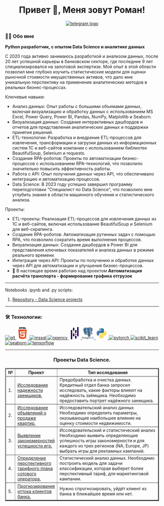 <h1 align="center">Привет 👋, Меня зовут Роман!</h1>
<div align="center">
  <a href="https://t.me/gribanovrm" target="_blank">
    <img src="https://img.shields.io/static/v1?message=Telegram&logo=telegram&label=&color=2CA5E0&logoColor=white&labelColor=&style=for-the-badge" height="25" alt="telegram logo"  />
  </a>
</div>
<h3 align="left">👩‍💻  Обо мне</h3>

**Python разработчик, с опытом Data Science и аналитике данных**

С 2020 года активно занимаюсь разработкой и анализом данных, после 20 лет успешной карьеры в банковском секторе, где последние 9 лет специализировался на залоговой экспертизе. Мой опыт в этой области позволил мне глубоко изучить статистические модели для оценки рыночной стоимости имущественных активов, что дало мне уникальную перспективу на применение аналитических методов в реальных бизнес-процессах.

Ключевые навыки:
- Анализ данных: Опыт работы с большими объемами данных, включая визуализацию и обработку данных с использованием MS Excel, Power Query, Power BI,  Pandas, NumPy, Matplotlib и Seaborn.
- Визуализация данных: Создание интерактивных дашбордов и отчетов для представления аналитических данных и поддержки принятия решений.
- ETL-технологии: Разработка и внедрение ETL-процессов для извлечения, трансформации и загрузки данных из информационных систем 1С и веб-сайтов компании с использованием библиотек BeautifulSoup, Selenium и requests.
- Создание RPA-роботов: Проекты по автоматизации бизнес-процессов с использованием RPA-технологий, что позволило значительно повысить эффективность работы.
- Работа с API: Опыт получения данных через API, что обеспечивало интеграцию и автоматизацию процессов.
- Data Science: В 2023 году успешно завершил программу переподготовки "Специалист по Data Science", что позволило мне углубить знания в области машинного обучения и статистического анализа.

Проекты:
- ETL-проекты: Реализация ETL-процессов для извлечения данных из 1С и веб-сайтов, включая использование BeautifulSoup и Selenium для веб-скрапинга.
- Создание RPA-роботов: Автоматизация рутинных задач с помощью RPA, что позволило сократить время выполнения процессов.
- Визуализация данных: Создание дашбордов в Power BI для представления ключевых показателей и анализа данных в режиме реального времени.
- Интеграция через API: Проекты по получению и обработке данных через API для автоматизации и улучшения бизнес-процессов.
- 🔭 В настоящее время работаю над проектом **Автоматизация расчёта транспорта - формирование графика отгрузок**

<!-- Образование:
- Высшее экономическое (2010)
- Оценка собственности: оценка стоимости предприятия (бизнеса)/Оценщик (2013)
- 📚 Курс по Python
- 📚  Специалист по Data Science -->

___
Notebooks .ipynb and .py scripts:

1. <a href="https://github.com/RGribanov/Data_science_projects.git">Repository - Data Science projects</a>



___
<h3 align="left">🛠 Технологии:</h3>
<p align="left"> <a href="https://git-scm.com/" target="_blank" rel="noreferrer"> <img src="https://www.vectorlogo.zone/logos/git-scm/git-scm-icon.svg" alt="git" width="40" height="40"/> </a> <a href="https://www.w3.org/html/" target="_blank" rel="noreferrer"> <img src="https://raw.githubusercontent.com/devicons/devicon/master/icons/html5/html5-original-wordmark.svg" alt="html5" width="40" height="40"/> </a> <a href="https://www.microsoft.com/en-us/sql-server" target="_blank" rel="noreferrer"> <img src="https://www.svgrepo.com/show/303229/microsoft-sql-server-logo.svg" alt="mssql" width="40" height="40"/> </a> <a href="https://opencv.org/" target="_blank" rel="noreferrer"> <img src="https://www.vectorlogo.zone/logos/opencv/opencv-icon.svg" alt="opencv" width="40" height="40"/> </a> <a href="https://pandas.pydata.org/" target="_blank" rel="noreferrer"> <img src="https://raw.githubusercontent.com/devicons/devicon/2ae2a900d2f041da66e950e4d48052658d850630/icons/pandas/pandas-original.svg" alt="pandas" width="40" height="40"/> </a> <a href="https://www.postgresql.org" target="_blank" rel="noreferrer"> <img src="https://raw.githubusercontent.com/devicons/devicon/master/icons/postgresql/postgresql-original-wordmark.svg" alt="postgresql" width="40" height="40"/> </a> <a href="https://www.python.org" target="_blank" rel="noreferrer"> <img src="https://raw.githubusercontent.com/devicons/devicon/master/icons/python/python-original.svg" alt="python" width="40" height="40"/> </a> <a href="https://pytorch.org/" target="_blank" rel="noreferrer"> <img src="https://www.vectorlogo.zone/logos/pytorch/pytorch-icon.svg" alt="pytorch" width="40" height="40"/> </a> <a href="https://scikit-learn.org/" target="_blank" rel="noreferrer"> <img src="https://upload.wikimedia.org/wikipedia/commons/0/05/Scikit_learn_logo_small.svg" alt="scikit_learn" width="40" height="40"/> </a> <a href="https://seaborn.pydata.org/" target="_blank" rel="noreferrer"> <img src="https://seaborn.pydata.org/_images/logo-mark-lightbg.svg" alt="seaborn" width="40" height="40"/> </a> <a href="https://www.tensorflow.org" target="_blank" rel="noreferrer"> <img src="https://www.vectorlogo.zone/logos/tensorflow/tensorflow-icon.svg" alt="tensorflow" width="40" height="40"/> </a> </p>

___

<h3 align="center">Проекты Data Science.</h3>
<table style="width:100%" border="2">
  <colgroup>
    <col style="width: 3%;">
    <col style="width: 27%;">
    <col style="width: 70%;">
  </colgroup>
  <tr>
    <th>№</th>
    <th>Проект</th>
    <th>Тип исследования</th>
  </tr>
  <tr>
    <td>1.</td>
    <td><a href="https://github.com/RGribanov/Data_science_projects/tree/07ec99c11a9ff615c0e1a1ae8f5b5e41c70a8632/Analysis_of_the_reliability_of_borrowers">Исследование надежности заемщиков.</a></td>
    <td>Предобработка и очистка данных. Кредитный отдел банка запросил исследовать, какие факторы влияют на надёжность заёмщика. Необходимо предоставить портрет надёжного заемщика.</td>
  </tr>
  <tr>
    <td>2.</td>
    <td><a href="https://github.com/RGribanov/Data_science_projects/tree/07ec99c11a9ff615c0e1a1ae8f5b5e41c70a8632/Long_term_mobility_market_analysis">Исследование объявлений о продаже квартир.</a></td>
    <td>Исследовательский анализ данных Необходимо определить параметры, оказывающие наибольшее влияние на оценку стоимости недвижимости.</td>
  </tr>
    <tr>
    <td>3.</td>
    <td><a href="https://github.com/RGribanov/Data_science_projects/tree/07ec99c11a9ff615c0e1a1ae8f5b5e41c70a8632/Patterns_of_success_games">Выявление закономерностей успешности игр.</a></td>
    <td>Исследовательский и статистический анализ Необходимо выявить определяющие успешность игры закономерности и для каждого из трех регионов (NA, Europe, JP) выбрать игры для рекламных кампаний.</td>
  </tr>
    <tr>
    <td>4.</td>
    <td><a href="https://github.com/RGribanov/Data_science_projects/tree/07ec99c11a9ff615c0e1a1ae8f5b5e41c70a8632/Determination_of_a_prospective_tariff">Определение перспективного тарифного плана сотового оператора.</a></td>
    <td>Статистический анализ данных. Необходимо построить модель для задачи классификации, которая выберет более перспективный тариф, для маркетинговой кампании.</td>
  </tr>
    <tr>
    <td>5.</td>
    <td><a href="https://github.com/RGribanov/Data_science_projects/tree/07ec99c11a9ff615c0e1a1ae8f5b5e41c70a8632/Forecasting_client_bank%20outflow">Прогнозирование оттока клиентов банка.</a></td>
    <td>Нужно спрогнозировать, уйдёт клиент из банка в ближайшее время или нет.</td>
  </tr>
</table>
